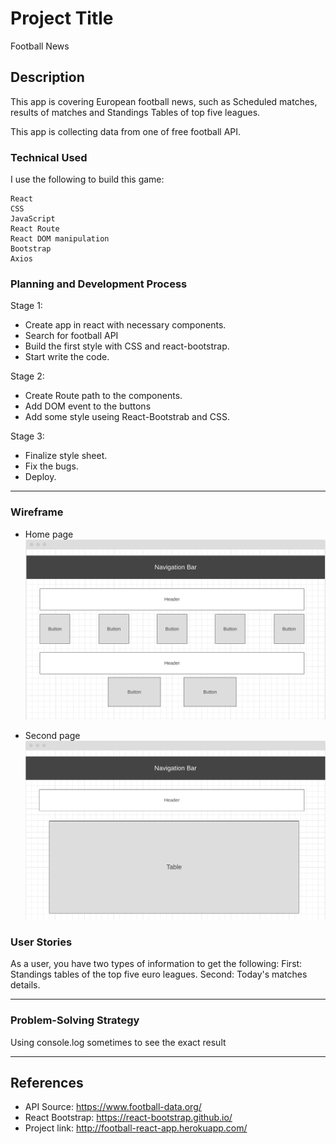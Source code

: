 # Project Title

Football News

## Description

This app is covering European football news, such as Scheduled matches, results of matches and Standings Tables of top five leagues.

This app is collecting data from one of free football API.

### Technical Used
I use the following to build this game:

```
React
CSS
JavaScript
React Route
React DOM manipulation
Bootstrap
Axios
```

### Planning and Development Process 

Stage 1:
* Create app in react with necessary components.
* Search for football API
* Build the first style with CSS and react-bootstrap.
* Start write the code.

Stage 2:
* Create Route path to the components.
* Add DOM event to the buttons
* Add some style useing React-Bootstrab and CSS.

Stage 3:
* Finalize style sheet.
* Fix the bugs.
* Deploy.

---

### Wireframe
* Home page
![Home Page](football-project-wireframe-1.png)

* Second page
![Second Page](football-project-wireframe-2.png)

### User Stories

As a user, you have two types of information to get the following:
First: Standings tables of the top five euro leagues. 
Second: Today's matches details.

---

### Problem-Solving Strategy
Using console.log sometimes to see the exact result 

---


 ## References
 * API Source: https://www.football-data.org/
 * React Bootstrap: https://react-bootstrap.github.io/
 * Project link: http://football-react-app.herokuapp.com/

